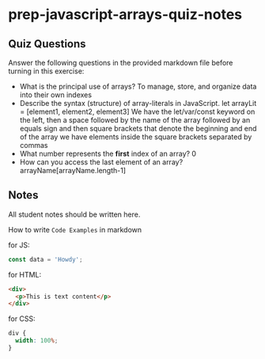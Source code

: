 # prep-javascript-arrays-quiz-notes

## Quiz Questions

Answer the following questions in the provided markdown file before turning in this exercise:

- What is the principal use of arrays?
  To manage, store, and organize data into their own indexes
- Describe the syntax (structure) of array-literals in JavaScript.
  let arrayLit = [element1, element2, element3]
  We have the let/var/const keyword on the left, then a space followed by the name of the array followed by an equals sign and then square brackets that denote the beginning and end of the array we have elements inside the square brackets separated by commas
- What number represents the **first** index of an array?
  0
- How can you access the last element of an array?
  arrayName[arrayName.length-1]

## Notes

All student notes should be written here.

How to write `Code Examples` in markdown

for JS:

```javascript
const data = 'Howdy';
```

for HTML:

```html
<div>
  <p>This is text content</p>
</div>
```

for CSS:

```css
div {
  width: 100%;
}
```

